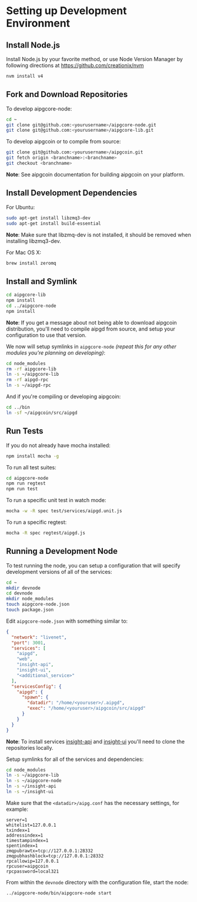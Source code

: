 # Setting up Development Environment

## Install Node.js

Install Node.js by your favorite method, or use Node Version Manager by following directions at https://github.com/creationix/nvm

```bash
nvm install v4
```

## Fork and Download Repositories

To develop aipgcore-node:

```bash
cd ~
git clone git@github.com:<yourusername>/aipgcore-node.git
git clone git@github.com:<yourusername>/aipgcore-lib.git
```

To develop aipgcoin or to compile from source:

```bash
git clone git@github.com:<yourusername>/aipgcoin.git
git fetch origin <branchname>:<branchname>
git checkout <branchname>
```
**Note**: See aipgcoin documentation for building aipgcoin on your platform.


## Install Development Dependencies

For Ubuntu:
```bash
sudo apt-get install libzmq3-dev
sudo apt-get install build-essential
```
**Note**: Make sure that libzmq-dev is not installed, it should be removed when installing libzmq3-dev.


For Mac OS X:
```bash
brew install zeromq
```

## Install and Symlink

```bash
cd aipgcore-lib
npm install
cd ../aipgcore-node
npm install
```
**Note**: If you get a message about not being able to download aipgcoin distribution, you'll need to compile aipgd from source, and setup your configuration to use that version.


We now will setup symlinks in `aipgcore-node` *(repeat this for any other modules you're planning on developing)*:
```bash
cd node_modules
rm -rf aipgcore-lib
ln -s ~/aipgcore-lib
rm -rf aipgd-rpc
ln -s ~/aipgd-rpc
```

And if you're compiling or developing aipgcoin:
```bash
cd ../bin
ln -sf ~/aipgcoin/src/aipgd
```

## Run Tests

If you do not already have mocha installed:
```bash
npm install mocha -g
```

To run all test suites:
```bash
cd aipgcore-node
npm run regtest
npm run test
```

To run a specific unit test in watch mode:
```bash
mocha -w -R spec test/services/aipgd.unit.js
```

To run a specific regtest:
```bash
mocha -R spec regtest/aipgd.js
```

## Running a Development Node

To test running the node, you can setup a configuration that will specify development versions of all of the services:

```bash
cd ~
mkdir devnode
cd devnode
mkdir node_modules
touch aipgcore-node.json
touch package.json
```

Edit `aipgcore-node.json` with something similar to:
```json
{
  "network": "livenet",
  "port": 3001,
  "services": [
    "aipgd",
    "web",
    "insight-api",
    "insight-ui",
    "<additional_service>"
  ],
  "servicesConfig": {
    "aipgd": {
      "spawn": {
        "datadir": "/home/<youruser>/.aipgd",
        "exec": "/home/<youruser>/aipgcoin/src/aipgd"
      }
    }
  }
}
```

**Note**: To install services [insight-api](https://github.com/underdarkskies/insight-api) and [insight-ui](https://github.com/AIPowerGrid/aipg-insight-block-explorer) you'll need to clone the repositories locally.

Setup symlinks for all of the services and dependencies:

```bash
cd node_modules
ln -s ~/aipgcore-lib
ln -s ~/aipgcore-node
ln -s ~/insight-api
ln -s ~/insight-ui
```

Make sure that the `<datadir>/aipg.conf` has the necessary settings, for example:
```
server=1
whitelist=127.0.0.1
txindex=1
addressindex=1
timestampindex=1
spentindex=1
zmqpubrawtx=tcp://127.0.0.1:28332
zmqpubhashblock=tcp://127.0.0.1:28332
rpcallowip=127.0.0.1
rpcuser=aipgcoin
rpcpassword=local321
```

From within the `devnode` directory with the configuration file, start the node:
```bash
../aipgcore-node/bin/aipgcore-node start
```
